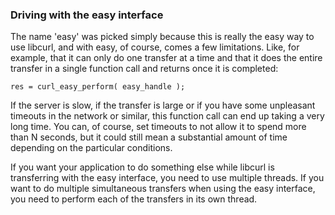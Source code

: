 ### Driving with the easy interface

The name 'easy' was picked simply because this is really the easy way to use
libcurl, and with easy, of course, comes a few limitations. Like, for example,
that it can only do one transfer at a time and that it does the entire transfer in
a single function call and returns once it is completed:

    res = curl_easy_perform( easy_handle );

If the server is slow, if the transfer is large or if you have some unpleasant
timeouts in the network or similar, this function call can end up taking a
very long time. You can, of course, set timeouts to not allow it to spend more
than N seconds, but it could still mean a substantial amount of time depending
on the particular conditions.

If you want your application to do something else while libcurl is transferring
with the easy interface, you need to use multiple threads. If you want to do
multiple simultaneous transfers when using the easy interface, you need to perform
each of the transfers in its own thread.

